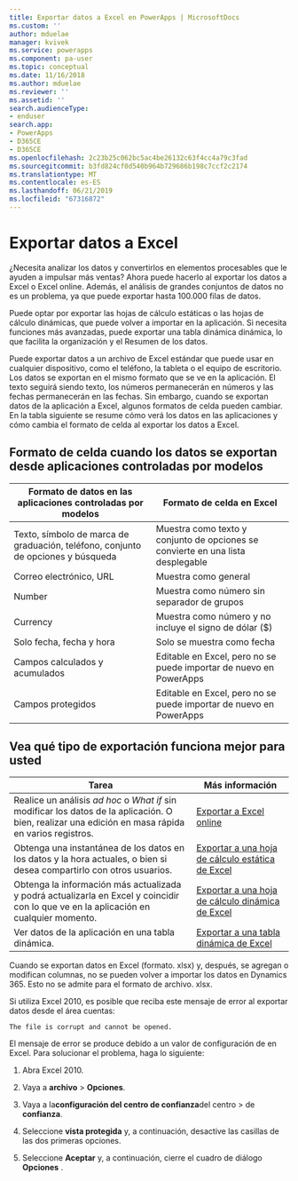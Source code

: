 ```yaml
---
title: Exportar datos a Excel en PowerApps | MicrosoftDocs
ms.custom: ''
author: mduelae
manager: kvivek
ms.service: powerapps
ms.component: pa-user
ms.topic: conceptual
ms.date: 11/16/2018
ms.author: mduelae
ms.reviewer: ''
ms.assetid: ''
search.audienceType:
- enduser
search.app:
- PowerApps
- D365CE
- D365CE
ms.openlocfilehash: 2c23b25c062bc5ac4be26132c63f4cc4a79c3fad
ms.sourcegitcommit: b3fd824cf0d540b964b729686b198c7ccf2c2174
ms.translationtype: MT
ms.contentlocale: es-ES
ms.lasthandoff: 06/21/2019
ms.locfileid: "67316872"
---
```

# <a name="export-data-to-excel"></a>Exportar datos a Excel

¿Necesita analizar los datos y convertirlos en elementos procesables que le ayuden a impulsar más ventas? Ahora puede hacerlo al exportar los datos a Excel o Excel online. Además, el análisis de grandes conjuntos de datos no es un problema, ya que puede exportar hasta 100.000 filas de datos.
  
Puede optar por exportar las hojas de cálculo estáticas o las hojas de cálculo dinámicas, que puede volver a importar en la aplicación. Si necesita funciones más avanzadas, puede exportar una tabla dinámica dinámica, lo que facilita la organización y el Resumen de los datos.  
  
Puede exportar datos a un archivo de Excel estándar que puede usar en cualquier dispositivo, como el teléfono, la tableta o el equipo de escritorio. Los datos se exportan en el mismo formato que se ve en la aplicación. El texto seguirá siendo texto, los números permanecerán en números y las fechas permanecerán en las fechas. Sin embargo, cuando se exportan datos de la aplicación a Excel, algunos formatos de celda pueden cambiar. En la tabla siguiente se resume cómo verá los datos en las aplicaciones y cómo cambia el formato de celda al exportar los datos a Excel.  
  
## <a name="cell-format-when-data-is-exported-from-model-driven-apps"></a>Formato de celda cuando los datos se exportan desde aplicaciones controladas por modelos
  
| Formato de datos en las aplicaciones controladas por modelos |                                            Formato de celda en Excel                                             |
|----------------------------------------------------------------------------|-----------------------------------------------------------------------------------------------------------------------------------------------------------------|
|            Texto, símbolo de marca de graduación, teléfono, conjunto de opciones y búsqueda            |                                                       Muestra como texto y conjunto de opciones se convierte en una lista desplegable                                                       |
|                                 Correo electrónico, URL                                 |                                                                        Muestra como general                                                                         |
|                                   Number                                   |                                                             Muestra como número sin separador de grupos                                                             |
|                                  Currency                                  |                                                         Muestra como número y no incluye el signo de dólar ($)                                                         |
|                          Solo fecha, fecha y hora                          |                                                                       Solo se muestra como fecha                                                                        |
|                       Campos calculados y acumulados                        | Editable en Excel, pero no se puede importar de nuevo en PowerApps |
|                               Campos protegidos                               | Editable en Excel, pero no se puede importar de nuevo en PowerApps |
  
## <a name="see-which-type-of-export-works-best-for-you"></a>Vea qué tipo de exportación funciona mejor para usted  
  
|                                                                                                               Tarea                                                                                                                |                                              Más información                                               |
|-----------------------------------------------------------------------------------------------------------------------------------------------------------------------------------------------------------------------------------|-------------------------------------------------------------------------------------------------------|
|   Realice un análisis *ad hoc* o *What if* sin modificar los datos de la aplicación. O bien, realizar una edición en masa rápida en varios registros.   | [Exportar a Excel online](export-to-excel-online.md) |
|                                                                   Obtenga una instantánea de los datos en los datos y la hora actuales, o bien si desea compartirlo con otros usuarios.                                                                    |           [Exportar a una hoja de cálculo estática de Excel](export-excel-static-worksheet.md)           |
| Obtenga la información más actualizada y podrá actualizarla en Excel y coincidir con lo que ve en la aplicación en cualquier momento. |          [Exportar a una hoja de cálculo dinámica de Excel](export-excel-dynamic-worksheet.md)          |
|                                                                      Ver datos de la aplicación en una tabla dinámica.                                                                      |                 [Exportar a una tabla dinámica de Excel](export-excel-pivottable.md)                 |



Cuando se exportan datos en Excel (formato. xlsx) y, después, se agregan o modifican columnas, no se pueden volver a importar los datos en Dynamics 365. Esto no se admite para el formato de archivo. xlsx.  
  
Si utiliza Excel 2010, es posible que reciba este mensaje de error al exportar datos desde el área cuentas: 
 
`The file is corrupt and cannot be opened.`  
  
El mensaje de error se produce debido a un valor de configuración de en Excel. Para solucionar el problema, haga lo siguiente:  
  
1. Abra Excel 2010.  
  
2. Vaya a **archivo** > **Opciones**.  
  
3. Vaya a la**configuración del centro de confianza**del centro > de **confianza**.  
  
4. Seleccione **vista protegida** y, a continuación, desactive las casillas de las dos primeras opciones.  
  
5. Seleccione **Aceptar** y, a continuación, cierre el cuadro de diálogo **Opciones** .  
  


